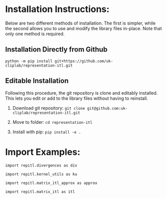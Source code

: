 # Installation Instructions:
Below are two different methods of installation. The first is simpler, while the second allows you to use and modify the library files in-place. Note that only one method is required.

## Installation Directly from Github
```
python -m pip install git+https://github.com/uk-cliplab/representation-itl.git
```

## Editable Installation
Following this procedure, the git repository is clone and editably installed. This lets you edit or add to the library files without having to reinstall.

1) Download git repository: ```git clone git@github.com:uk-cliplab/representation-itl.git```

2) Move to folder:  ```cd representation-itl```

3) Install with pip:  ```pip install -e .```


# Import Examples:
```
import repitl.divergences as div

import repitl.kernel_utils as ku

import repitl.matrix_itl_approx as approx

import repitl.matrix_itl as itl
```
